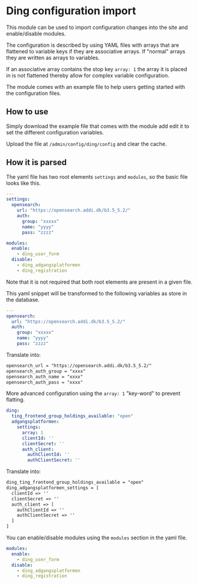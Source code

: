 # Ding configuration import
This module can be used to import configuration changes into the site and enable/disable modules.

The configuration is described by using YAML files with arrays that are flattened to variable keys
if they are associative arrays. If "normal" arrays they are written as arrays to variables.

If an associative array contains the stop key `array: 1` the array it is placed in is not flattened
thereby allow for complex variable configuration.

The module comes with an example file to help users getting started with the configuration files.

## How to use
Simply download the example file that comes with the module add edit it to set the different
configuration variables.

Upload the file at `/admin/config/ding/config` and clear the cache.

## How it is parsed

The yaml file has two root elements `settings` and `modules`, so the basic file looks like this.
```yaml
---
settings:
  opensearch:
    url: "https://opensearch.addi.dk/b3.5_5.2/"
    auth:
      group: "xxxxx"
      name: "yyyy"
      pass: "zzzz"

modules:
  enable:
    - ding_user_form
  disable:
    - ding_adgangsplatformen
    - ding_registration
```
Note that it is not required that both root elements are present in a given file.

This yaml snippet will be transformed to the following variables as store in the database.
```yaml
---
opensearch:
  url: "https://opensearch.addi.dk/b3.5_5.2/"
  auth:
    group: "xxxxx"
    name: "yyyy"
    pass: "zzzz"
```

Translate into:
```txt
opensearch_url = "https://opensearch.addi.dk/b3.5_5.2/"
opensearch_auth_group = "xxxx"
opensearch_auth_name = "xxxx"
opensearch_auth_pass = "xxxx"
```

More advanced configuration using the `array: 1` "key-word" to prevent flatting.
```yaml
ding:
  ting_frontend_group_holdings_available: "open"
  adgangsplatformen:
    settings:
      array: 1
      clientId: ''
      clientSecret: ''
      auth_client:
        authClientId: ''
        authClientSecret: ''
```

Translate into:
```txt
ding_ting_frontend_group_holdings_available = "open"
ding_adgangsplatformen_settings = [
  clientId => ''
  clientSecret => ''
  auth_client => [
    authClientId => ''
    authClientSecret => ''
  ]
]
```

You can enable/disable modules using the `modules` section in the yaml file.
```yaml
modules:
  enable:
    - ding_user_form
  disable:
    - ding_adgangsplatformen
    - ding_registration
```
